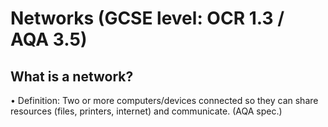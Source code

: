 # Networks (GCSE level: OCR 1.3 / AQA 3.5)

## What is a network?
•	Definition: Two or more computers/devices connected so they can share resources (files, printers, internet) and communicate. (AQA spec.) 

